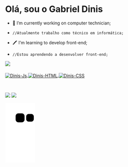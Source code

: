 # Olá, sou o Gabriel Dinis

- 🔧 I’m currently working on computer technician;
-     //Atualmente trabalho como técnico em informática;

- 🖍 I'm learning to develop front-end;
-     //Estou aprendendo a desenvolver front-end;

<div>
    <a href="https://github.com/dinismaker">
    <img height="180em" src="https://github-readme-stats.vercel.app/api?username=dinismaker&show_icons=true&theme=midnight-purple&include_all_commits=true&count_private=true"/>
    <!–– img height="180em" src="https://github-readme-stats.vercel.app/api/top-langs/?username=dinismaker&layout=compact&langs_count=7&theme=midnight-purple"/ -->
</div>
<div style="display: inline_block"><br>
  <img align="center" alt="Dinis-Js" height="30" width="40" src="https://cdn.jsdelivr.net/gh/devicons/devicon/icons/javascript/javascript-plain.svg">
  <img align="center" alt="Dinis-HTML" height="30" width="40" src="https://cdn.jsdelivr.net/gh/devicons/devicon/icons/html5/html5-plain.svg">
  <img align="center" alt="Dinis-CSS" height="30" width="40" src="https://cdn.jsdelivr.net/gh/devicons/devicon/icons/css3/css3-plain.svg">
</div>
    
##  
    
<div style="display: inline_block"><br>
  <a href="https://instagram.com/dinismaker" target="_blank"><img src="https://img.shields.io/badge/-Instagram-%239644f4?style=for-the-badge&logo=instagram&logoColor=white" target="_blank"></a>
  <a href = "mailto:gabrieldinisdecamargo@hotmail.com"><img src="https://img.shields.io/badge/-Email-%239644f4?style=for-the-badge&logo=gmail&logoColor=white"></a>
</div>

  ![Snake animation](https://github.com/rafaballerini/rafaballerini/blob/output/github-contribution-grid-snake.svg)

